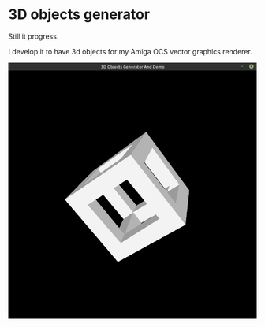 # 3D objects generator
Still it progress. 

I develop it to have 3d objects for my Amiga OCS vector graphics renderer.

![](example.png)

